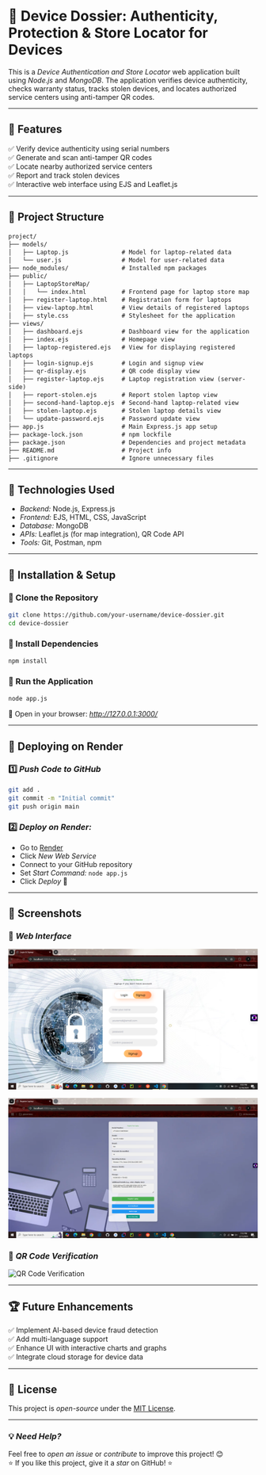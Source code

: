 # 📱 Device Dossier: Authenticity, Protection & Store Locator for Devices

This is a *Device Authentication and Store Locator* web application built using *Node.js* and *MongoDB*. The application verifies device authenticity, checks warranty status, tracks stolen devices, and locates authorized service centers using anti-tamper QR codes.

---

## 📌 Features

✅ Verify device authenticity using serial numbers  
✅ Generate and scan anti-tamper QR codes  
✅ Locate nearby authorized service centers  
✅ Report and track stolen devices  
✅ Interactive web interface using EJS and Leaflet.js  

---

## 📂 Project Structure

```
project/
├── models/
│   ├── Laptop.js               # Model for laptop-related data
│   └── user.js                 # Model for user-related data
├── node_modules/               # Installed npm packages
├── public/
│   ├── LaptopStoreMap/
│   │   └── index.html          # Frontend page for laptop store map
│   ├── register-laptop.html    # Registration form for laptops
│   ├── view-laptop.html        # View details of registered laptops
│   ├── style.css               # Stylesheet for the application
├── views/
│   ├── dashboard.ejs           # Dashboard view for the application
│   ├── index.ejs               # Homepage view
│   ├── laptop-registered.ejs   # View for displaying registered laptops
│   ├── login-signup.ejs        # Login and signup view
│   ├── qr-display.ejs          # QR code display view
│   ├── register-laptop.ejs     # Laptop registration view (server-side)
│   ├── report-stolen.ejs       # Report stolen laptop view
│   ├── second-hand-laptop.ejs  # Second-hand laptop-related view
│   ├── stolen-laptop.ejs       # Stolen laptop details view
│   └── update-password.ejs     # Password update view
├── app.js                      # Main Express.js app setup
├── package-lock.json           # npm lockfile
├── package.json                # Dependencies and project metadata
├── README.md                   # Project info
├── .gitignore                  # Ignore unnecessary files
```

---

## 🎯 Technologies Used

- *Backend:* Node.js, Express.js  
- *Frontend:* EJS, HTML, CSS, JavaScript  
- *Database:* MongoDB  
- *APIs:* Leaflet.js (for map integration), QR Code API  
- *Tools:* Git, Postman, npm  

---

## 🔧 Installation & Setup

### 🔹 Clone the Repository
```bash
git clone https://github.com/your-username/device-dossier.git
cd device-dossier
```

### 🔹 Install Dependencies
```bash
npm install
```

### 🔹 Run the Application
```bash
node app.js
```

🔗 Open in your browser: *http://127.0.0.1:3000/*

---

## 🚀 Deploying on Render

### 1️⃣ *Push Code to GitHub*
```bash
git add .
git commit -m "Initial commit"
git push origin main
```

### 2️⃣ *Deploy on Render:*
- Go to [Render](https://render.com/)  
- Click *New Web Service*  
- Connect to your GitHub repository  
- Set *Start Command:* `node app.js`  
- Click *Deploy* 🎉  

---

## 📸 Screenshots

### 🔹 *Web Interface*
![Singup](https://raw.githubusercontent.com/yRaviKanthh/Device-dossier/7420f9ae0d9dff481a2efd82363b814f8c693f1f/screenshots/Singup.png)

![Laptopregistration](https://raw.githubusercontent.com/yRaviKanthh/Device-dossier/1b3ac7865c03fb517212cab7e4e590c247a5335d/screenshots/laptopregistration.png)


### 🔹 *QR Code Verification*
![QR Code Verification](https://your-screenshot-link.com/qr-code-verification.png)

---

## 🏆 Future Enhancements  

✅ Implement AI-based device fraud detection  
✅ Add multi-language support  
✅ Enhance UI with interactive charts and graphs  
✅ Integrate cloud storage for device data  

---

## 📜 License  

This project is *open-source* under the [MIT License](LICENSE).  

---

### 💡 *Need Help?*  
Feel free to *open an issue* or *contribute* to improve this project! 😊  
⭐ If you like this project, give it a *star* on GitHub! ⭐


